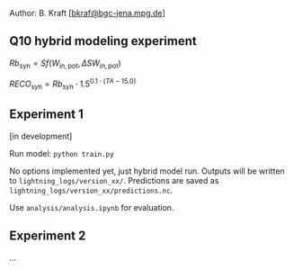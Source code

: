 
Author: B. Kraft [bkraf@bgc-jena.mpg.de]

## Q10 hybrid modeling experiment

$Rb_\mathrm{syn} = Sf(W_\mathrm{in, pot}, \Delta SW_\mathrm{in, pot})$

$RECO_\mathrm{syn} = Rb_\mathrm{syn} \cdot 1.5^{0.1 \cdot (TA - 15.0)}$

## Experiment 1

[in development]

Run model: `python train.py`

No options implemented yet, just hybrid model run. Outputs will be written to `lightning_logs/version_xx/`. Predictions are saved as `lightning_logs/version_xx/predictions.nc`.

Use `analysis/analysis.ipynb` for evaluation.

## Experiment 2

...
